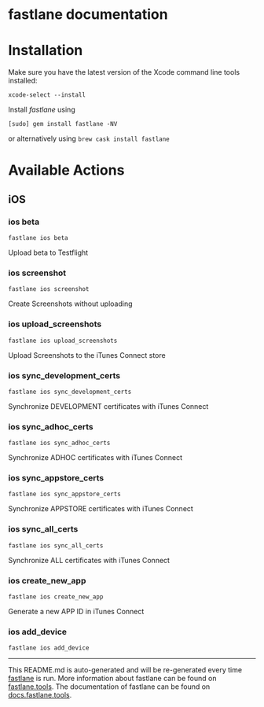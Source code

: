 fastlane documentation
================
# Installation

Make sure you have the latest version of the Xcode command line tools installed:

```
xcode-select --install
```

Install _fastlane_ using
```
[sudo] gem install fastlane -NV
```
or alternatively using `brew cask install fastlane`

# Available Actions
## iOS
### ios beta
```
fastlane ios beta
```
Upload beta to Testflight
### ios screenshot
```
fastlane ios screenshot
```
Create Screenshots without uploading
### ios upload_screenshots
```
fastlane ios upload_screenshots
```
Upload Screenshots to the iTunes Connect store
### ios sync_development_certs
```
fastlane ios sync_development_certs
```
Synchronize DEVELOPMENT certificates with iTunes Connect
### ios sync_adhoc_certs
```
fastlane ios sync_adhoc_certs
```
Synchronize ADHOC certificates with iTunes Connect
### ios sync_appstore_certs
```
fastlane ios sync_appstore_certs
```
Synchronize APPSTORE certificates with iTunes Connect
### ios sync_all_certs
```
fastlane ios sync_all_certs
```
Synchronize ALL certificates with iTunes Connect
### ios create_new_app
```
fastlane ios create_new_app
```
Generate a new APP ID in iTunes Connect
### ios add_device
```
fastlane ios add_device
```


----

This README.md is auto-generated and will be re-generated every time [fastlane](https://fastlane.tools) is run.
More information about fastlane can be found on [fastlane.tools](https://fastlane.tools).
The documentation of fastlane can be found on [docs.fastlane.tools](https://docs.fastlane.tools).

